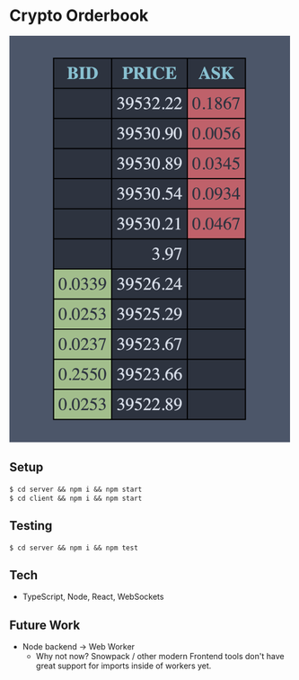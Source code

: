 # Crypto Orderbook

![Orderbook](./docs//Orderbook.png)

## Setup

```
$ cd server && npm i && npm start
$ cd client && npm i && npm start
```

## Testing

```
$ cd server && npm i && npm test
```

## Tech

- TypeScript, Node, React, WebSockets

## Future Work

- Node backend -> Web Worker
  - Why not now? Snowpack / other modern Frontend tools don't have great support for imports inside of workers yet.
